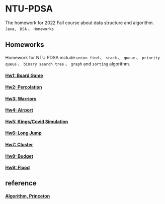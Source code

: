 # NTU-PDSA
The homework for 2022 Fall course about data structure and algorithm. <BR>
`Java`、 `DSA` 、 `Homeworks`

## Homeworks
Homework for NTU PDSA include `union find` 、 `stack` 、 `queue` 、 `priority queue` 、 `binary search tree` 、 `graph` and `sorting` algorithm.
#### [Hw1: Board Game](./Hw1/)
#### [Hw2: Percolation](./Hw2/)
#### [Hw3: Warriors](./Hw3/)
#### [Hw4: Airport](./Hw4/)
#### [Hw5: Kings/Covid Simulation](./Hw5/)
#### [Hw6: Long Jump](./Hw6/)
#### [Hw7: Cluster](./Hw7/)
#### [Hw8: Budget](./Hw8/)
#### [Hw9: Flood](./Hw9/)

## reference
#### [Algorithm, Princeton](https://algs4.cs.princeton.edu/home/)